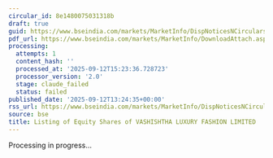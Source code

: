 ```yaml
---
circular_id: 8e1480075031318b
draft: true
guid: https://www.bseindia.com/markets/MarketInfo/DispNoticesNCirculars.aspx?Noticeid={6B69E6C3-DB72-4F78-9FDB-A55F5613DD42}&noticeno=20250912-93&dt=09/12/2025&icount=93&totcount=101&flag=0
pdf_url: https://www.bseindia.com/markets/MarketInfo/DownloadAttach.aspx?id=20250912-93&attachedId=efb6d1b0-9b06-4414-9d14-8a127e224224
processing:
  attempts: 1
  content_hash: ''
  processed_at: '2025-09-12T15:23:36.728723'
  processor_version: '2.0'
  stage: claude_failed
  status: failed
published_date: '2025-09-12T13:24:35+00:00'
rss_url: https://www.bseindia.com/markets/MarketInfo/DispNoticesNCirculars.aspx?Noticeid={6B69E6C3-DB72-4F78-9FDB-A55F5613DD42}&noticeno=20250912-93&dt=09/12/2025&icount=93&totcount=101&flag=0
source: bse
title: Listing of Equity Shares of VASHISHTHA LUXURY FASHION LIMITED
---
```


Processing in progress...